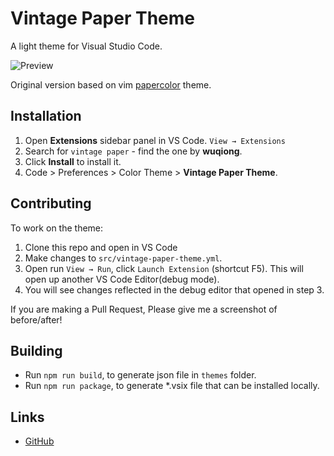 # Vintage Paper Theme

A light theme for Visual Studio Code.

![Preview](https://raw.githubusercontent.com/wuqiong4945/vintage-paper-vscode/images/screen.png)

Original version based on vim [papercolor](https://github.com/NLKNguyen/papercolor-Theme) theme.

## Installation

1. Open **Extensions** sidebar panel in VS Code. `View → Extensions`
2. Search for `vintage paper` - find the one by **wuqiong**.
3. Click **Install** to install it.
4. Code > Preferences > Color Theme > **Vintage Paper Theme**.

## Contributing

To work on the theme:

1. Clone this repo and open in VS Code
2. Make changes to `src/vintage-paper-theme.yml`.
3. Open run `View → Run`, click `Launch Extension` (shortcut F5). This will open up another VS Code Editor(debug mode).
4. You will see changes reflected in the debug editor that opened in step 3.

If you are making a Pull Request, Please give me a screenshot of before/after!

## Building

- Run `npm run build`, to generate json file in `themes` folder.
- Run `npm run package`, to generate \*.vsix file that can be installed locally.

## Links

- [GitHub](https://github.com/wuqiong4945/vintage-paper-vscode)

